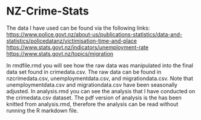 # NZ-Crime-Stats

The data I have used can be found via the following links: <br/>
https://www.police.govt.nz/about-us/publications-statistics/data-and-statistics/policedatanz/victimisation-time-and-place <br/>
https://www.stats.govt.nz/indicators/unemployment-rate <br/>
https://www.stats.govt.nz/topics/migration

In rmdfile.rmd you will see how the raw data was manipulated into the final data set found in crimedata.csv. The raw data 
can be found in nzcrimedata.csv, unemploymentdata.csv, and migrationdata.csv. Note that unemploymentdata.csv and
migrationdata.csv have been seasonally adjusted. In analysis.rmd you can see the analysis that I have conducted on the 
crimedata.csv dataset. The pdf version of analysis is the has been knitted from analysis.rmd, therefore the analysis can 
be read without running the R markdown file.


